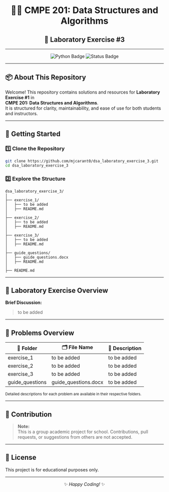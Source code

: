 <div align="center">

# 🧑‍💻 CMPE 201: Data Structures and Algorithms  
## 🌟 Laboratory Exercise #3

---

</div>

<p align="center">
  <img src="https://img.shields.io/badge/Python-3.x-blue?logo=python" alt="Python Badge">
  <img src="https://img.shields.io/badge/Status-In%20Progress-yellow" alt="Status Badge">
</p>

---

## 📦 About This Repository

Welcome! This repository contains solutions and resources for **Laboratory Exercise #1** in  
<b>CMPE 201: Data Structures and Algorithms</b>.  
It is structured for clarity, maintainability, and ease of use for both students and instructors.

---

## 🚀 Getting Started

### 1️⃣ Clone the Repository

```bash
git clone https://github.com/mjcarant0/dsa_laboratory_exercise_3.git
cd dsa_laboratory_exercise_3
```

### 2️⃣ Explore the Structure

```
dsa_laboratory_exercise_3/
│
├── exercise_1/
│   ├── to be added
│   ├── README.md
│
├── exercise_2/
│   ├── to be added
│   ├── README.md
│
├── exercise_3/
│   ├── to be added
│   ├── README.md
│
├── guide_questions/
│   ├── guide_questions.docx
│   ├── README.md
│
├── README.md
```

---

## 📝 Laboratory Exercise Overview

**Brief Discussion:**  
> to be added

---

## 🧩 Problems Overview

<table>
  <thead>
    <tr>
      <th>📁 Folder</th>
      <th>🗂️ File Name</th>
      <th>📝 Description</th>
    </tr>
  </thead>
  <tbody>
    <tr>
      <td>exercise_1</td>
      <td>to be added</td>
      <td>to be added</td>
    </tr>
    <tr>
      <td>exercise_2</td>
      <td>to be added</td>
      <td>to be added</td>
    </tr>
    <tr>
      <td>exercise_3</td>
      <td>to be added</td>
      <td>to be added</td>
    </tr>
    <tr>
      <td>guide_questions</td>
      <td>guide_questions.docx</td>
      <td>to be added</td>
    </tr>
  </tbody>
</table>

<sub>Detailed descriptions for each problem are available in their respective folders.</sub>

---

## 🚫 Contribution

> **Note:**  
> This is a group academic project for school. Contributions, pull requests, or suggestions from others are not accepted.

---

## 📄 License

This project is for educational purposes only.

---

<div align="center">

✨ _Happy Coding!_ ✨

</div>